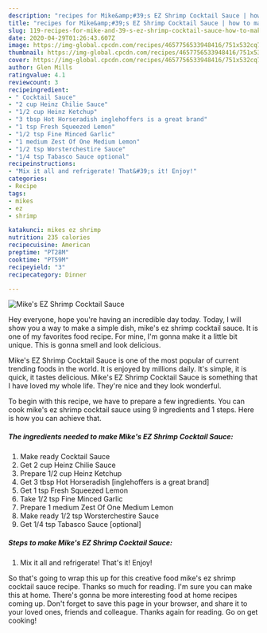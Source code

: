 ```yaml
---
description: "recipes for Mike&amp;#39;s EZ Shrimp Cocktail Sauce | how to make healthy Mike&amp;#39;s EZ Shrimp Cocktail Sauce"
title: "recipes for Mike&amp;#39;s EZ Shrimp Cocktail Sauce | how to make healthy Mike&amp;#39;s EZ Shrimp Cocktail Sauce"
slug: 119-recipes-for-mike-and-39-s-ez-shrimp-cocktail-sauce-how-to-make-healthy-mike-and-39-s-ez-shrimp-cocktail-sauce
date: 2020-04-29T01:26:43.607Z
image: https://img-global.cpcdn.com/recipes/4657756533948416/751x532cq70/mikes-ez-shrimp-cocktail-sauce-recipe-main-photo.jpg
thumbnail: https://img-global.cpcdn.com/recipes/4657756533948416/751x532cq70/mikes-ez-shrimp-cocktail-sauce-recipe-main-photo.jpg
cover: https://img-global.cpcdn.com/recipes/4657756533948416/751x532cq70/mikes-ez-shrimp-cocktail-sauce-recipe-main-photo.jpg
author: Glen Mills
ratingvalue: 4.1
reviewcount: 3
recipeingredient:
- " Cocktail Sauce"
- "2 cup Heinz Chilie Sauce"
- "1/2 cup Heinz Ketchup"
- "3 tbsp Hot Horseradish inglehoffers is a great brand"
- "1 tsp Fresh Squeezed Lemon"
- "1/2 tsp Fine Minced Garlic"
- "1 medium Zest Of One Medium Lemon"
- "1/2 tsp Worsterchestire Sauce"
- "1/4 tsp Tabasco Sauce optional"
recipeinstructions:
- "Mix it all and refrigerate! That&#39;s it! Enjoy!"
categories:
- Recipe
tags:
- mikes
- ez
- shrimp

katakunci: mikes ez shrimp 
nutrition: 235 calories
recipecuisine: American
preptime: "PT28M"
cooktime: "PT59M"
recipeyield: "3"
recipecategory: Dinner

---
```



![Mike&#39;s EZ Shrimp Cocktail Sauce](https://img-global.cpcdn.com/recipes/4657756533948416/751x532cq70/mikes-ez-shrimp-cocktail-sauce-recipe-main-photo.jpg)

Hey everyone, hope you're having an incredible day today. Today, I will show you a way to make a simple dish, mike&#39;s ez shrimp cocktail sauce. It is one of my favorites food recipe. For mine, I'm gonna make it a little bit unique. This is gonna smell and look delicious.

Mike&#39;s EZ Shrimp Cocktail Sauce is one of the most popular of current trending foods in the world. It is enjoyed by millions daily. It's simple, it is quick, it tastes delicious. Mike&#39;s EZ Shrimp Cocktail Sauce is something that I have loved my whole life. They're nice and they look wonderful.




To begin with this recipe, we have to prepare a few ingredients. You can cook mike&#39;s ez shrimp cocktail sauce using 9 ingredients and 1 steps. Here is how you can achieve that.

<!--inarticleads1-->

##### The ingredients needed to make Mike&#39;s EZ Shrimp Cocktail Sauce:

1. Make ready  Cocktail Sauce
1. Get 2 cup Heinz Chilie Sauce
1. Prepare 1/2 cup Heinz Ketchup
1. Get 3 tbsp Hot Horseradish [inglehoffers is a great brand]
1. Get 1 tsp Fresh Squeezed Lemon
1. Take 1/2 tsp Fine Minced Garlic
1. Prepare 1 medium Zest Of One Medium Lemon
1. Make ready 1/2 tsp Worsterchestire Sauce
1. Get 1/4 tsp Tabasco Sauce [optional]




<!--inarticleads2-->

##### Steps to make Mike&#39;s EZ Shrimp Cocktail Sauce:

1. Mix it all and refrigerate! That&#39;s it! Enjoy!




So that's going to wrap this up for this creative food mike&#39;s ez shrimp cocktail sauce recipe. Thanks so much for reading. I'm sure you can make this at home. There's gonna be more interesting food at home recipes coming up. Don't forget to save this page in your browser, and share it to your loved ones, friends and colleague. Thanks again for reading. Go on get cooking!
